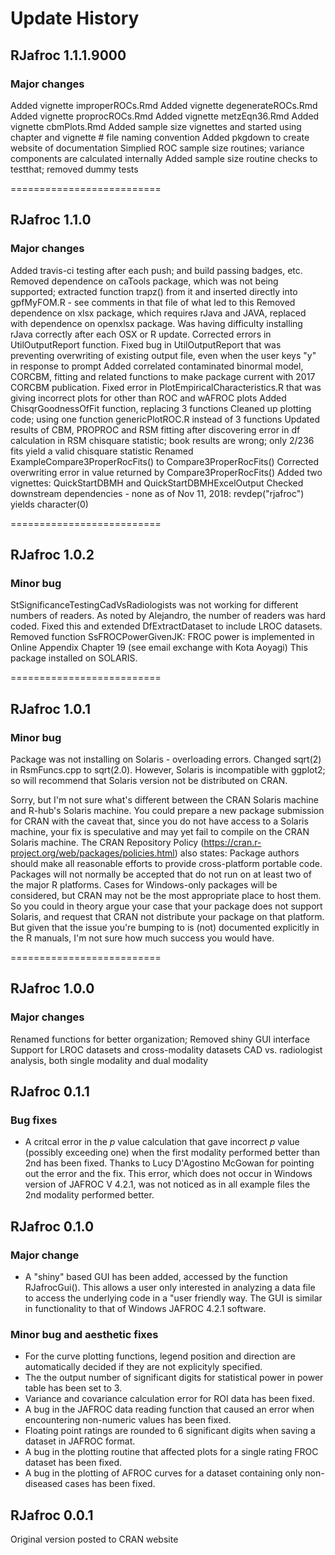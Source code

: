 Update History
==========================
## RJafroc 1.1.1.9000
### Major changes
Added vignette improperROCs.Rmd
Added vignette degenerateROCs.Rmd
Added vignette proprocROCs.Rmd
Added vignette metzEqn36.Rmd
Added vignette cbmPlots.Rmd
Added sample size vignettes and started using chapter and vignette # file naming convention
Added pkgdown to create website of documentation
Simplied ROC sample size routines; variance components are calculated internally
Added sample size routine checks to testthat; removed dummy tests



==========================
## RJafroc 1.1.0
### Major changes
Added travis-ci testing after each push; and build passing badges, etc. 
Removed dependence on caTools package, which was not being supported; extracted function trapz() from it
   and inserted directly into gpfMyFOM.R - see comments in that file of what led to this
Removed dependence on xlsx package, which requires rJava and JAVA, replaced with dependence on
   openxlsx package. Was having difficulty installing rJava correctly after each OSX or R update.
Corrected errors in UtilOutputReport function.
Fixed bug in UtilOutputReport that was preventing overwriting of existing output file, even
   when the user keys "y" in response to prompt
Added correlated contaminated binormal model, CORCBM, fitting and related functions to
   make package current with 2017 CORCBM publication.
Fixed error in PlotEmpiricalCharacteristics.R that was giving incorrect plots for other than
   ROC and wAFROC plots
Added ChisqrGoodnessOfFit function, replacing 3 functions
Cleaned up plotting code; using one function genericPlotROC.R instead of 3 functions
Updated results of CBM, PROPROC and RSM fitting after discovering error in df
   calculation in RSM chisquare statistic; book results are wrong; only 2/236 fits
   yield a valid chisquare statistic
Renamed ExampleCompare3ProperRocFits() to Compare3ProperRocFits()
Corrected overwriting error in value returned by Compare3ProperRocFits()
Added two vignettes: QuickStartDBMH and QuickStartDBMHExcelOutput
Checked downstream dependencies - none as of Nov 11, 2018: revdep("rjafroc") yields character(0)
   
==========================
## RJafroc 1.0.2
### Minor bug
StSignificanceTestingCadVsRadiologists was not working for different numbers of readers.
   As noted by Alejandro, the number of readers was hard coded. Fixed this and extended
   DfExtractDataset to include LROC datasets.
Removed function SsFROCPowerGivenJK: FROC power is implemented in Online
  Appendix Chapter 19 (see email exchange with Kota Aoyagi)
This package installed on SOLARIS.
   
==========================
## RJafroc 1.0.1
### Minor bug
Package was not installing on Solaris - overloading errors. Changed sqrt(2) in 
   RsmFuncs.cpp to sqrt(2.0). However, Solaris is incompatible with ggplot2; 
   so will recommend that Solaris version not be distributed on CRAN.

Sorry, but I'm not sure what's different between the CRAN Solaris machine and 
   R-hub's Solaris machine. You could prepare a new package submission for CRAN 
   with the caveat that, since you do not have access to a Solaris machine, 
   your fix is speculative and may yet fail to compile on the CRAN Solaris machine.
The CRAN Repository Policy (https://cran.r-project.org/web/packages/policies.html) 
   also states:
   Package authors should make all reasonable efforts to provide cross-platform 
   portable code. Packages will not normally be accepted that do not run on at 
   least two of the major R platforms. Cases for Windows-only packages will be 
   considered, but CRAN may not be the most appropriate place to host them. So 
   you could in theory argue your case that your package does not support Solaris, 
   and request that CRAN not distribute your package on that platform. But given 
   that the issue you're bumping to is (not) documented explicitly in the R manuals, 
   I'm not sure how much success you would have.

==========================
## RJafroc 1.0.0
### Major changes
Renamed functions for better organization; 
Removed shiny GUI interface
Support for LROC datasets and cross-modality datasets
CAD vs. radiologist analysis, both single modality and dual modality

## RJafroc 0.1.1
### Bug fixes
* A critcal error in the *p* value calculation that gave incorrect *p* value (possibly exceeding one) when the first modality performed better than 2nd has been fixed. Thanks to Lucy D'Agostino McGowan for pointing out the error and the fix. This error, which does not occur in Windows version of JAFROC V 4.2.1, was not noticed as in all example files the 2nd modality performed better.

## RJafroc 0.1.0
### Major change
* A "shiny" based GUI has been added, accessed by the function RJafrocGui(). This allows a user only interested in
analyzing a data file to access the underlying code in a "user friendly way. The GUI is similar in functionality to
that of Windows JAFROC 4.2.1 software.

### Minor bug and aesthetic fixes
* For the curve plotting functions, legend position and direction are automatically decided if they are not explicityly specified. 
* The the output number of significant digits for statistical power in power table has been set to 3.
* Variance and covariance calculation error for ROI data has been fixed.
* A bug in the JAFROC data reading function that caused an error when encountering non-numeric values has been fixed.
* Floating point ratings are rounded to 6 significant digits when saving a dataset in JAFROC format. 
* A bug in the plotting routine that affected plots for a single rating FROC dataset has been fixed.
* A bug in the plotting of AFROC curves for a dataset containing only non-diseased cases has been fixed.

## RJafroc 0.0.1
Original version posted to CRAN website
